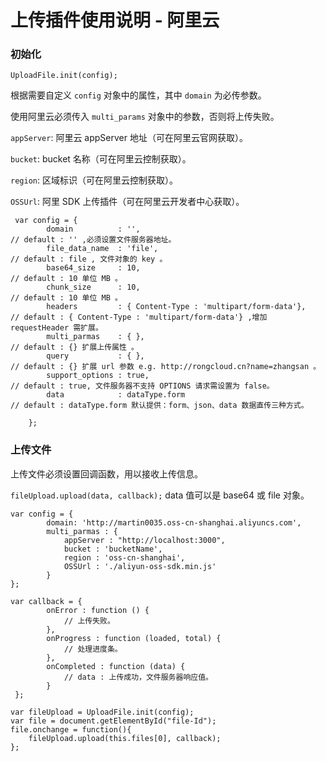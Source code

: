 # 上传插件使用说明 - 阿里云

### 初始化

`UploadFile.init(config);`

根据需要自定义 `config` 对象中的属性，其中 `domain` 为必传参数。

使用阿里云必须传入 `multi_params` 对象中的参数，否则将上传失败。

`appServer`: 阿里云 appServer 地址（可在阿里云官网获取）。

`bucket`: bucket 名称（可在阿里云控制获取）。

`region`: 区域标识（可在阿里云控制获取）。

`OSSUrl`: 阿里 SDK 上传插件（可在阿里云开发者中心获取）。

```
 var config = {
	 	domain			: '',											// default : '' ,必须设置文件服务器地址。
	  	file_data_name	: 'file',										// default : file , 文件对象的 key 。
	 	base64_size		: 10,											// default : 10 单位 MB 。
		chunk_size		: 10,											// default : 10 单位 MB 。
		headers			: { Content-Type : 'multipart/form-data'},		// default : { Content-Type : 'multipart/form-data'} ,增加 requestHeader 需扩展。 
	  	multi_parmas	: { },											// default : {} 扩展上传属性 。
	  	query			: { },											// default : {}	扩展 url 参数 e.g. http://rongcloud.cn?name=zhangsan 。
	  	support_options : true,											// default : true, 文件服务器不支持 OPTIONS 请求需设置为 false。
		data 			: dataType.form 								// default : dataType.form 默认提供：form、json、data 数据直传三种方式。

  	};
```

### 上传文件

上传文件必须设置回调函数，用以接收上传信息。

`fileUpload.upload(data, callback);`  data 值可以是 base64 或 file 对象。

```
var config = {
		domain: 'http://martin0035.oss-cn-shanghai.aliyuncs.com',
	 	multi_parmas : {
	 		appServer : "http://localhost:3000",
	 		bucket : 'bucketName',
	 		region : 'oss-cn-shanghai',
	 		OSSUrl : './aliyun-oss-sdk.min.js'
	 	}
};

var callback = {
		onError	: function () { 
			// 上传失败。
		},
		onProgress : function (loaded, total) {
			// 处理进度条。
		},
		onCompleted : function (data) { 
			// data : 上传成功，文件服务器响应值。
		} 
 };

var fileUpload = UploadFile.init(config);
var file = document.getElementById("file-Id");
file.onchange = function(){
	fileUpload.upload(this.files[0], callback);
};

```